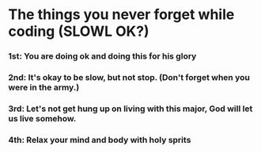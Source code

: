 # The things you never forget while coding (SLOWL OK?)

### 1st: You are doing ok and doing this for his glory
### 2nd: It's okay to be slow, but not stop. (Don't forget when you were in the army.)
### 3rd: Let's not get hung up on living with this major, God will let us live somehow.
### 4th: Relax your mind and body with holy sprits
